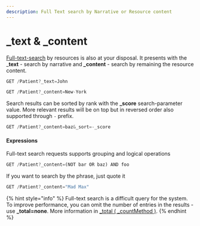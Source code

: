 ```yaml
---
description: Full Text search by Narrative or Resource content
---
```


# \_text & \_content

[Full-text-search](https://en.wikipedia.org/wiki/Full-text_search) by resources is also at your disposal. It presents with the \_**text** _-_ search by narrative and _**\_**_**content** - search by remaining the resource content.

```javascript
GET /Patient?_text=John
```

```javascript
GET /Patient?_content=New-York
```

Search results can be sorted by rank with the **\_score** search-parameter value. More relevant results will be on top but in reversed order also supported through `-` prefix.

```javascript
GET /Patient?_content=baz&_sort=-_score
```

#### Expressions

Full-text search requests supports grouping and logical operations

```javascript
GET /Patient?_content=(NOT bar OR baz) AND foo
```

If you want to search by the phrase, just quote it

```javascript
GET /Patient?_content="Mad Max"
```

{% hint style="info" %}
Full-text search is a difficult query for the system. To improve performance, you can omit the number of entries in the results - use **\_total=none**. More information in [\_total \( \_countMethod \)](./#_total-_countmethod).
{% endhint %}

